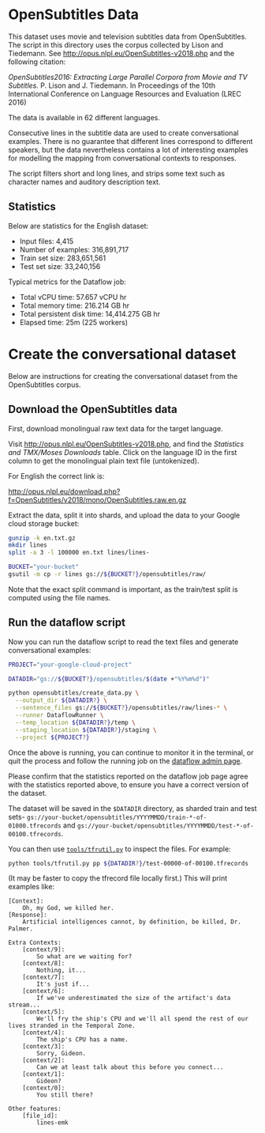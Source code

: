 # OpenSubtitles Data

This dataset uses movie and television subtitles data from OpenSubtitles. The
script in this directory uses the corpus collected by Lison and Tiedemann. See http://opus.nlpl.eu/OpenSubtitles-v2018.php and the following citation:

*OpenSubtitles2016: Extracting Large Parallel Corpora from Movie and TV Subtitles.* P. Lison and J. Tiedemann.  In Proceedings of the 10th International Conference on Language Resources and Evaluation (LREC 2016)

The data is available in 62 different languages.

Consecutive lines in the subtitle data are used to create conversational examples.
There is no guarantee that different lines correspond to different
speakers, but the data nevertheless contains a lot of interesting examples
for modelling the mapping from conversational contexts to responses.

The script filters short and long lines, and strips some text such as
character names and auditory description text.

## Statistics

Below are statistics for the English dataset:

* Input files: 4,415
* Number of examples: 316,891,717
* Train set size: 283,651,561
* Test set size: 33,240,156

Typical metrics for the Dataflow job:

* Total vCPU time:  57.657 vCPU hr
* Total memory time: 216.214 GB hr
* Total persistent disk time: 14,414.275 GB hr
* Elapsed time: 25m (225 workers)


# Create the conversational dataset

Below are instructions for creating the conversational dataset from the
OpenSubtitles corpus.

## Download the OpenSubtitles data

First, download monolingual raw text data for the target language.

Visit http://opus.nlpl.eu/OpenSubtitles-v2018.php, and find the *Statistics and TMX/Moses Downloads* table. Click on the language ID in the first column
to get the monolingual plain text file (untokenized).

For English the correct link is:

http://opus.nlpl.eu/download.php?f=OpenSubtitles/v2018/mono/OpenSubtitles.raw.en.gz

Extract the data, split it into shards, and upload the data to your Google cloud storage bucket:

```bash
gunzip -k en.txt.gz
mkdir lines
split -a 3 -l 100000 en.txt lines/lines-

BUCKET="your-bucket"
gsutil -m cp -r lines gs://${BUCKET?}/opensubtitles/raw/
```

Note that the exact split command is important, as the train/test split is
computed using the file names.

## Run the dataflow script

Now you can run the dataflow script to read the text files and generate
conversational examples:

```bash
PROJECT="your-google-cloud-project"

DATADIR="gs://${BUCKET?}/opensubtitles/$(date +"%Y%m%d")"

python opensubtitles/create_data.py \
  --output_dir ${DATADIR?} \
  --sentence_files gs://${BUCKET?}/opensubtitles/raw/lines-* \
  --runner DataflowRunner \
  --temp_location ${DATADIR?}/temp \
  --staging_location ${DATADIR?}/staging \
  --project ${PROJECT?}
```

Once the above is running, you can continue to monitor it in the terminal, or quit the process and follow the running job on the
[dataflow admin page](https://console.cloud.google.com/dataflow).

Please confirm that the statistics reported on the dataflow job page agree with the statistics reported above, to ensure you have a correct version of the dataset.

The dataset will be saved in the `$DATADIR` directory, as sharded train and test sets- `gs://your-bucket/opensubtitles/YYYYMMDD/train-*-of-01000.tfrecords` and
`gs://your-bucket/opensubtitles/YYYYMMDD/test-*-of-00100.tfrecords`.

You can then use [`tools/tfrutil.py`](/tools/tfrutil.py) to inspect the files. For example:

```bash
python tools/tfrutil.py pp ${DATADIR?}/test-00000-of-00100.tfrecords
```

(It may be faster to copy the tfrecord file locally first.) This will print examples like:

```
[Context]:
	Oh, my God, we killed her.
[Response]:
	Artificial intelligences cannot, by definition, be killed, Dr. Palmer.

Extra Contexts:
	[context/9]:
		So what are we waiting for?
	[context/8]:
		Nothing, it...
	[context/7]:
		It's just if...
	[context/6]:
		If we've underestimated the size of the artifact's data stream...
	[context/5]:
		We'll fry the ship's CPU and we'll all spend the rest of our lives stranded in the Temporal Zone.
	[context/4]:
		The ship's CPU has a name.
	[context/3]:
		Sorry, Gideon.
	[context/2]:
		Can we at least talk about this before you connect...
	[context/1]:
		Gideon?
	[context/0]:
		You still there?

Other features:
	[file_id]:
		lines-emk
```
